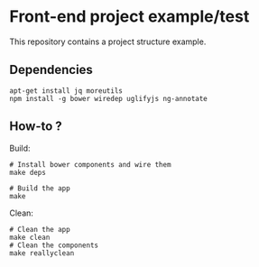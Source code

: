 # Front-end project example/test

This repository contains a project structure example.

## Dependencies

```
apt-get install jq moreutils
npm install -g bower wiredep uglifyjs ng-annotate
```

## How-to ?

Build:
```
# Install bower components and wire them
make deps

# Build the app
make
```

Clean:
```
# Clean the app
make clean
# Clean the components
make reallyclean
```

